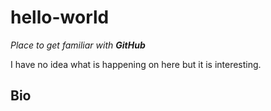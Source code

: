 # hello-world

_Place to get familiar with **GitHub**_

I have no idea what is happening on here but it is interesting.

## Bio
